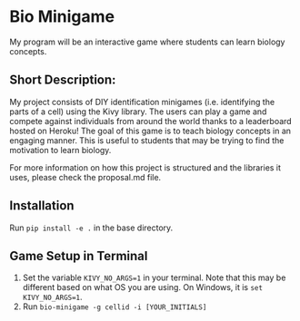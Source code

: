 # Bio Minigame
My program will be an interactive game where students can learn biology concepts.

## Short Description:
My project consists of DIY identification minigames (i.e. identifying the parts of a cell) using the Kivy library. The users can play a game and compete against individuals from around the world thanks to a leaderboard hosted on Heroku! The goal of this game is to teach biology concepts in an engaging manner. This is useful to students that may be trying to find the motivation to learn biology.

For more information on how this project is structured and the libraries it uses, please check the proposal.md file.

## Installation
Run ```pip install -e .``` in the base directory.

## Game Setup in Terminal
1. Set the variable ```KIVY_NO_ARGS=1``` in your terminal. Note that this may be different based on what OS you are using. On Windows, it is ```set KIVY_NO_ARGS=1```.
2. Run ```bio-minigame -g cellid -i [YOUR_INITIALS]```
